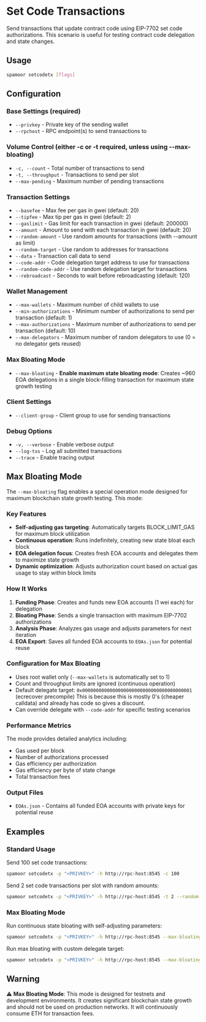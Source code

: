 # Set Code Transactions

Send transactions that update contract code using EIP-7702 set code authorizations. This scenario is useful for testing contract code delegation and state changes.

## Usage

```bash
spamoor setcodetx [flags]
```

## Configuration

### Base Settings (required)
- `--privkey` - Private key of the sending wallet
- `--rpchost` - RPC endpoint(s) to send transactions to

### Volume Control (either -c or -t required, unless using --max-bloating)
- `-c, --count` - Total number of transactions to send
- `-t, --throughput` - Transactions to send per slot
- `--max-pending` - Maximum number of pending transactions

### Transaction Settings
- `--basefee` - Max fee per gas in gwei (default: 20)
- `--tipfee` - Max tip per gas in gwei (default: 2)
- `--gaslimit` - Gas limit for each transaction in gwei (default: 200000)
- `--amount` - Amount to send with each transaction in gwei (default: 20)
- `--random-amount` - Use random amounts for transactions (with --amount as limit)
- `--random-target` - Use random to addresses for transactions
- `--data` - Transaction call data to send
- `--code-addr` - Code delegation target address to use for transactions
- `--random-code-addr` - Use random delegation target for transactions
- `--rebroadcast` - Seconds to wait before rebroadcasting (default: 120)

### Wallet Management
- `--max-wallets` - Maximum number of child wallets to use
- `--min-authorizations` - Minimum number of authorizations to send per transaction (default: 1)
- `--max-authorizations` - Maximum number of authorizations to send per transaction (default: 10)
- `--max-delegators` - Maximum number of random delegators to use (0 = no delegator gets reused)

### Max Bloating Mode
- `--max-bloating` - **Enable maximum state bloating mode**: Creates ~960 EOA delegations in a single block-filling transaction for maximum state growth testing

### Client Settings
- `--client-group` - Client group to use for sending transactions

### Debug Options
- `-v, --verbose` - Enable verbose output
- `--log-txs` - Log all submitted transactions
- `--trace` - Enable tracing output

## Max Bloating Mode

The `--max-bloating` flag enables a special operation mode designed for maximum blockchain state growth testing. This mode:

### Key Features
- **Self-adjusting gas targeting**: Automatically targets BLOCK_LIMIT_GAS for maximum block utilization
- **Continuous operation**: Runs indefinitely, creating new state bloat each block
- **EOA delegation focus**: Creates fresh EOA accounts and delegates them to maximize state growth
- **Dynamic optimization**: Adjusts authorization count based on actual gas usage to stay within block limits

### How It Works
1. **Funding Phase**: Creates and funds new EOA accounts (1 wei each) for delegation
2. **Bloating Phase**: Sends a single transaction with maximum EIP-7702 authorizations
3. **Analysis Phase**: Analyzes gas usage and adjusts parameters for next iteration
4. **EOA Export**: Saves all funded EOA accounts to `EOAs.json` for potential reuse

### Configuration for Max Bloating
- Uses root wallet only (`--max-wallets` is automatically set to 1)
- Count and throughput limits are ignored (continuous operation)
- Default delegate target: `0x0000000000000000000000000000000000000001` (ecrecover precompile) 
This is because this is mostly 0's (cheaper calldata) and already has code so gives a discount.
- Can override delegate with `--code-addr` for specific testing scenarios

### Performance Metrics
The mode provides detailed analytics including:
- Gas used per block
- Number of authorizations processed
- Gas efficiency per authorization
- Gas efficiency per byte of state change
- Total transaction fees

### Output Files
- `EOAs.json` - Contains all funded EOA accounts with private keys for potential reuse

## Examples

### Standard Usage
Send 100 set code transactions:
```bash
spamoor setcodetx -p "<PRIVKEY>" -h http://rpc-host:8545 -c 100
```

Send 2 set code transactions per slot with random amounts:
```bash
spamoor setcodetx -p "<PRIVKEY>" -h http://rpc-host:8545 -t 2 --random-amount
```

### Max Bloating Mode
Run continuous state bloating with self-adjusting parameters:
```bash
spamoor setcodetx -p "<PRIVKEY>" -h http://rpc-host:8545 --max-bloating
```

Run max bloating with custom delegate target:
```bash
spamoor setcodetx -p "<PRIVKEY>" -h http://rpc-host:8545 --max-bloating --code-addr 0x1234567890123456789012345678901234567890
```

## Warning

⚠️ **Max Bloating Mode**: This mode is designed for testnets and development environments. It creates significant blockchain state growth and should not be used on production networks. It will continuously consume ETH for transaction fees. 